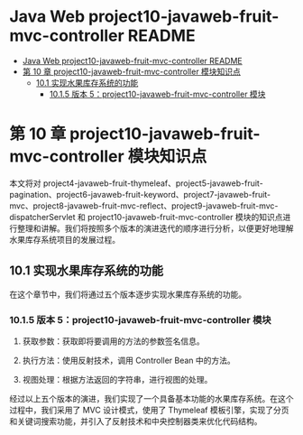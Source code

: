 <!-- @import "[TOC]" {cmd="toc" depthFrom=1 depthTo=6 orderedList=false} -->

# Java Web project10-javaweb-fruit-mvc-controller README

<!-- code_chunk_output -->

- [Java Web project10-javaweb-fruit-mvc-controller README](#java-web-project10-javaweb-fruit-mvc-controller-readme)
- [第 10 章 project10-javaweb-fruit-mvc-controller 模块知识点](#第-10-章-project10-javaweb-fruit-mvc-controller-模块知识点)
  - [10.1 实现水果库存系统的功能](#101-实现水果库存系统的功能)
    - [10.1.5 版本 5：project10-javaweb-fruit-mvc-controller 模块](#1015-版本-5project10-javaweb-fruit-mvc-controller-模块)

<!-- /code_chunk_output -->

# 第 10 章 project10-javaweb-fruit-mvc-controller 模块知识点

本文将对 project4-javaweb-fruit-thymeleaf、project5-javaweb-fruit-pagination、project6-javaweb-fruit-keyword、project7-javaweb-fruit-mvc、project8-javaweb-fruit-mvc-reflect、project9-javaweb-fruit-mvc-dispatcherServlet 和 project10-javaweb-fruit-mvc-controller 模块的知识点进行整理和讲解。我们将按照多个版本的演进迭代的顺序进行分析，以便更好地理解水果库存系统项目的发展过程。

## 10.1 实现水果库存系统的功能

在这个章节中，我们将通过五个版本逐步实现水果库存系统的功能。

### 10.1.5 版本 5：project10-javaweb-fruit-mvc-controller 模块

1. 获取参数：获取即将要调用的方法的参数签名信息。

2. 执行方法：使用反射技术，调用 Controller Bean 中的方法。

3. 视图处理：根据方法返回的字符串，进行视图的处理。

经过以上五个版本的演进，我们实现了一个具备基本功能的水果库存系统。在这个过程中，我们采用了 MVC 设计模式，使用了 Thymeleaf 模板引擎，实现了分页和关键词搜索功能，并引入了反射技术和中央控制器类来优化代码结构。
